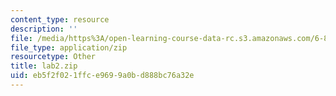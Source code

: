 ```yaml
---
content_type: resource
description: ''
file: /media/https%3A/open-learning-course-data-rc.s3.amazonaws.com/6-881-computational-personal-genomics-making-sense-of-complete-genomes-spring-2016/eb5f2f021ffce9699a0bd888bc76a32e_lab2.zip
file_type: application/zip
resourcetype: Other
title: lab2.zip
uid: eb5f2f02-1ffc-e969-9a0b-d888bc76a32e
---
```

